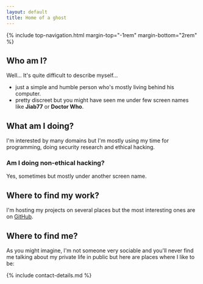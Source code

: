 ```yaml
---
layout: default
title: Home of a ghost
---
```


<!-- Begin of ugly CSS navigation styling hack -->
<style>a[href="/"] { font-weight: bold; }</style>
<!-- End of ugly CSS navigation styling hack -->

{% include top-navigation.html margin-top="-1rem" margin-bottom="2rem" %}

## Who am I?

Well... It's quite difficult to describe myself...

* just a simple and humble person who's mostly living behind his computer.
* pretty discreet but you might have seen me under few screen names like __Jiab77__ or __Doctor Who__.

## What am I doing?

I'm interested by many domains but I'm mostly using my time for programming, doing security research and ethical hacking.

### Am I doing non-ethical hacking?

Yes, sometimes but mostly under another screen name.

## Where to find my work?

I'm hosting my projects on several places but the most interesting ones are on [GitHub](https://github.com/Jiab77).

## Where to find me?

As you might imagine, I'm not someone very sociable and you'll never find me talking about my private life in public but here are places where I like to be:

{% include contact-details.md %}
